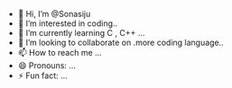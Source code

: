 - 👋 Hi, I’m @Sonasiju
- 👀 I’m interested in coding..
- 🌱 I’m currently learning C , C++ ...
- 💞️ I’m looking to collaborate on .more coding language..
- 📫 How to reach me ...
- 😄 Pronouns: ...
- ⚡ Fun fact: ...

<!---
Sonasiju/Sonasiju is a ✨ special ✨ repository because its `README.md` (this file) appears on your GitHub profile.
You can click the Preview link to take a look at your changes.
--->
